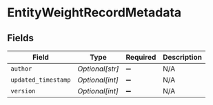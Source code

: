 # EntityWeightRecordMetadata


## Fields

| Field               | Type                | Required            | Description         |
| ------------------- | ------------------- | ------------------- | ------------------- |
| `author`            | *Optional[str]*     | :heavy_minus_sign:  | N/A                 |
| `updated_timestamp` | *Optional[int]*     | :heavy_minus_sign:  | N/A                 |
| `version`           | *Optional[int]*     | :heavy_minus_sign:  | N/A                 |